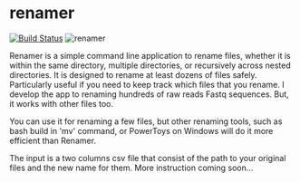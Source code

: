 # renamer
[![Build Status](https://www.travis-ci.com/hhandika/renamer.svg?token=iQp4qFGynfoVoVviqG6N&branch=main)](https://www.travis-ci.com/hhandika/renamer)
![renamer](https://github.com/hhandika/renamer/workflows/renamer/badge.svg)
<!-- [![codecov](https://codecov.io/gh/hhandika/renamer/branch/main/graph/badge.svg?token=GTRALIA5YZ)](https://codecov.io/gh/hhandika/renamer) -->

Renamer is a simple command line application to rename files, whether it is within the same directory, multiple directories, or recursively across nested directories. It is designed to rename at least dozens of files safely. Particularly useful if you need to keep track which files that you rename. I develop the app to renaming hundreds of raw reads Fastq sequences. But, it works with other files too.

You can use it for renaming a few files, but other renaming tools, such as bash build in 'mv' command, or PowerToys on Windows will do it more efficient than Renamer. 

The input is a two columns csv file that consist of the path to your original files and the new name for them. More instruction coming soon...
